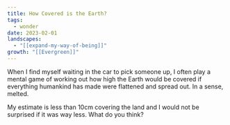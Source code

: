 ```yaml
---
title: How Covered is the Earth?
tags:
  - wonder
date: 2023-02-01
landscapes:
  - "[[expand-my-way-of-being]]"
growth: "[[Evergreen]]"
---
```

When I find myself waiting in the car to pick someone up, I often play a mental game of working out how high the Earth would be covered if everything humankind has made were flattened and spread out. In a sense, melted.

My estimate is less than 10cm covering the land and I would not be surprised if it was way less. What do you think?